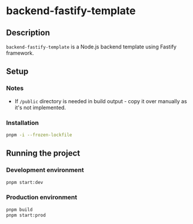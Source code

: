 # backend-fastify-template

## Description

`backend-fastify-template` is a Node.js backend template using Fastify framework.

## Setup

### Notes

- If `/public` directory is needed in build output - copy it over manually as it's not implemented.

### Installation

```bash
pnpm -i --frozen-lockfile
```

## Running the project

### Development environment

```bash
pnpm start:dev
```

### Production environment

```bash
pnpm build
pnpm start:prod
```
